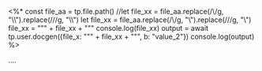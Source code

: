 <%*
const file_aa = tp.file.path() 
//let file_xx = file_aa.replace(/\\/g, "\\\\").replace(/\//g, "\\\\") 
let file_xx = file_aa.replace(/\\/g, "\\").replace(/\//g, "\\") 
file_xx = "\"" + file_xx + "\""
console.log(file_xx) 
output = await tp.user.docgen({file_x: "\"" + file_xx + "\"", b: "value_2"}) 
console.log(output)
%>


....